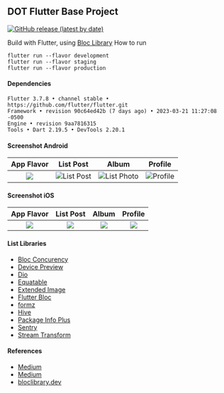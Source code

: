 ## DOT Flutter Base Project ##
[![GitHub release (latest by date)](https://img.shields.io/github/v/release/pt-dot/DOT-Flutter-Base-Project?label=latest%20release&style=for-the-badge)](https://github.com/pt-dot/DOT-Flutter-Base-Project/releases/latest)

Build with Flutter, using [Bloc Library](https://bloclibrary.dev/#/) 
How to run
```
flutter run --flavor development
flutter run --flavor staging
flutter run --flavor production
```

#### Dependencies ####
```
Flutter 3.7.8 • channel stable • https://github.com/flutter/flutter.git
Framework • revision 90c64ed42b (7 days ago) • 2023-03-21 11:27:08 -0500
Engine • revision 9aa7816315
Tools • Dart 2.19.5 • DevTools 2.20.1
```

#### Screenshot Android ####
| App Flavor | List Post | Album | Profile |
| :---: | :---: | :---: | :---: |
| ![](https://i.imgur.com/nH3nUcr.png) | ![List Post](https://i.imgur.com/jMID1zI.png) | ![List Photo](https://i.imgur.com/diCijr6.png) | ![Profile](https://i.imgur.com/bemAF0s.png) |

#### Screenshot iOS ####
| App Flavor | List Post | Album | Profile |
| :---: | :---: | :---: | :---: |
| ![](https://i.imgur.com/a7fjrWi.png) | ![](https://i.imgur.com/VtfJ8ka.png) | ![](https://i.imgur.com/DYP8J9S.png) | ![](https://i.imgur.com/bOpOyZN.png) |

#### List Libraries ####
- [Bloc Concurency](https://pub.dev/packages/bloc_concurrency)
- [Device Preview](https://pub.dev/packages/device_preview)
- [Dio](https://pub.dev/packages/dio)
- [Equatable](https://pub.dev/packages/equatable)
- [Extended Image](https://pub.dev/packages/extended_image)
- [Flutter Bloc](https://pub.dev/packages/flutter_bloc)
- [formz](https://pub.dev/packages/formz)
- [Hive](https://pub.dev/packages/hive)
- [Package Info Plus](https://pub.dev/packages/package_info_plus)
- [Sentry](https://pub.dev/packages/sentry)
- [Stream Transform](https://pub.dev/packages/stream_transform)

#### References ####
- [Medium](https://medium.com/@animeshjain/build-flavors-in-flutter-android-and-ios-with-different-firebase-projects-per-flavor-27c5c5dac10b)
- [Medium](https://medium.com/flutter-community/flutter-ready-to-go-e59873f9d7de)
- [bloclibrary.dev](https://bloclibrary.dev/#/flutterinfinitelisttutorial)